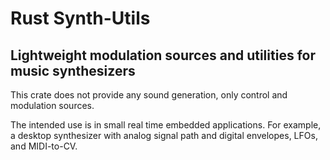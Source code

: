 # Rust Synth-Utils

## Lightweight modulation sources and utilities for music synthesizers

This crate does not provide any sound generation, only control and modulation sources.

The intended use is in small real time embedded applications. For example, a desktop synthesizer with analog signal path
and digital envelopes, LFOs, and MIDI-to-CV.

